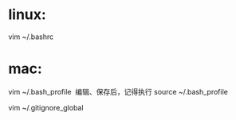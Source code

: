# linux:

vim ~/.bashrc


# mac:

vim ~/.bash_profile  编辑、保存后，记得执行 source ~/.bash_profile

vim ~/.gitignore_global

